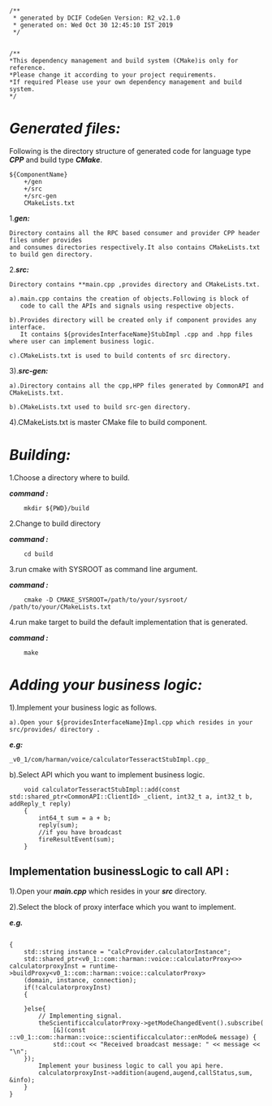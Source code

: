 	/**
	 * generated by DCIF CodeGen Version: R2_v2.1.0
	 * generated on: Wed Oct 30 12:45:10 IST 2019
	 */
	

	/**
	*This dependency management and build system (CMake)is only for reference.
	*Please change it according to your project requirements.
	*If required Please use your own dependency management and build system.
	*/
	
_Generated files:_
==============================================================
Following is the directory structure of generated code for language type **_CPP_** 
and build type **_CMake_**.
		
	${ComponentName}
		+/gen
		+/src
		+/src-gen
		CMakeLists.txt 
		
1.***gen:***

	Directory contains all the RPC based consumer and provider CPP header files under provides
	and consumes directories respectively.It also contains CMakeLists.txt to build gen directory.
	
2.***src:***

	Directory contains **main.cpp ,provides directory and CMakeLists.txt.
			
	a).main.cpp contains the creation of objects.Following is block of 
	   code to call the APIs and signals using respective objects.
		
	b).Provides directory will be created only if component provides any interface.
	   It contains ${providesInterfaceName}StubImpl .cpp and .hpp files where user can implement business logic.
		
	c).CMakeLists.txt is used to build contents of src directory.
		
3).***src-gen:***

	a).Directory contains all the cpp,HPP files generated by CommonAPI and CMakeLists.txt.
	
	b).CMakeLists.txt used to build src-gen directory.
		
4).CMakeLists.txt is master CMake file to build component. 

_Building:_
==============================================================
1.Choose a directory where to build.

***command :***

		mkdir ${PWD}/build
			
2.Change to build directory

***command :***

		cd build
		
3.run cmake with SYSROOT as command line argument.

***command :***

		cmake -D CMAKE_SYSROOT=/path/to/your/sysroot/ /path/to/your/CMakeLists.txt

4.run make target to build the default implementation that is generated.
	
***command :***

		make

_Adding your business logic:_
==============================================================

1).Implement your business logic as follows.

	a).Open your ${providesInterfaceName}Impl.cpp which resides in your src/provides/ directory .

***e.g:***
			
	_v0_1/com/harman/voice/calculatorTesseractStubImpl.cpp_
	
b).Select API which you want to implement business logic.

	
```
	void calculatorTesseractStubImpl::add(const std::shared_ptr<CommonAPI::ClientId> _client, int32_t a, int32_t b, addReply_t reply)
	{
		int64_t sum = a + b;
		reply(sum);
		//if you have broadcast
		fireResultEvent(sum);
	}

```

Implementation businessLogic to call API :
------------------------------------------

1).Open your **_main.cpp_** which resides in your **_src_** directory.

2).Select the block of proxy interface which you want to implement.

***e.g.***


```

{
	std::string instance = "calcProvider.calculatorInstance";
	std::shared_ptr<v0_1::com::harman::voice::calculatorProxy<>> calculatorproxyInst = runtime->buildProxy<v0_1::com::harman::voice::calculatorProxy>
	(domain, instance, connection);
	if(!calculatorproxyInst)
	{
		
	}else{
		// Implementing signal.
		theScientificcalculatorProxy->getModeChangedEvent().subscribe(
			[&](const ::v0_1::com::harman::voice::scientificcalculator::enMode& message) {
			std::cout << "Received broadcast message: " << message << "\n";
	});
		Implement your business logic to call you api here.
		calculatorproxyInst->addition(augend,augend,callStatus,sum, &info);
	}
}

```
